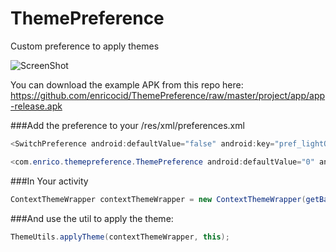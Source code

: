 # ThemePreference
Custom preference to apply themes

![ScreenShot](https://raw.githubusercontent.com/enricocid/ThemePreference/master/art/preview.png)

You can download the example APK from this repo here: https://github.com/enricocid/ThemePreference/raw/master/project/app/app-release.apk


###Add the preference to your /res/xml/preferences.xml

``` java
<SwitchPreference android:defaultValue="false" android:key="pref_lightOrDark" android:title="@string/dark_theme"/>

<com.enrico.themepreference.ThemePreference android:defaultValue="0" android:key="pref_chooseAccent" android:persistent="true" android:summary="?attr/colorAccent" android:title="@string/pref_theme_title"/>
```


###In Your activity

``` java
ContextThemeWrapper contextThemeWrapper = new ContextThemeWrapper(getBaseContext(), this.getTheme());
```


###And use the util to apply the theme:

``` java
ThemeUtils.applyTheme(contextThemeWrapper, this);
```
